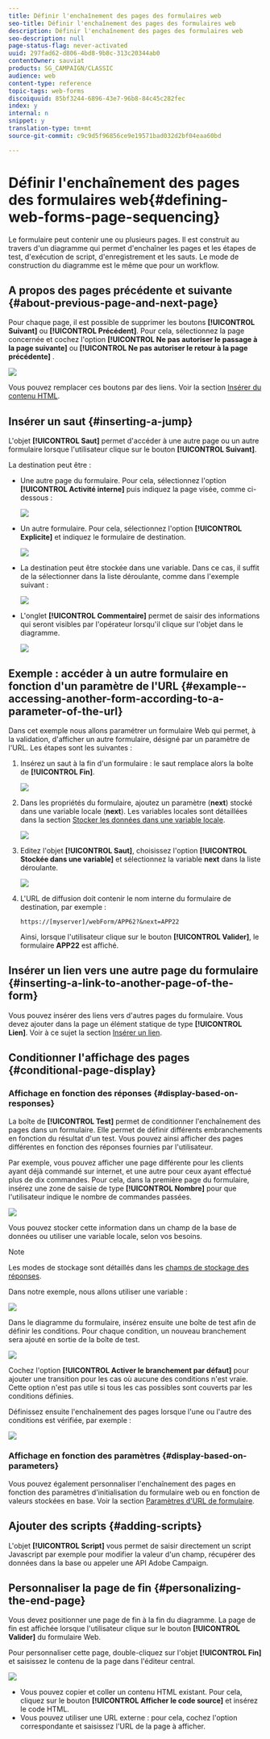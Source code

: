 ```yaml
---
title: Définir l'enchaînement des pages des formulaires web
seo-title: Définir l'enchaînement des pages des formulaires web
description: Définir l'enchaînement des pages des formulaires web
seo-description: null
page-status-flag: never-activated
uuid: 297fad62-d806-4bd8-9b8c-313c20344ab0
contentOwner: sauviat
products: SG_CAMPAIGN/CLASSIC
audience: web
content-type: reference
topic-tags: web-forms
discoiquuid: 85bf3244-6896-43e7-96b8-84c45c282fec
index: y
internal: n
snippet: y
translation-type: tm+mt
source-git-commit: c9c9d5f96856ce9e19571bad032d2bf04eaa60bd

---
```



# Définir l&#39;enchaînement des pages des formulaires web{#defining-web-forms-page-sequencing}

Le formulaire peut contenir une ou plusieurs pages. Il est construit au travers d&#39;un diagramme qui permet d&#39;enchaîner les pages et les étapes de test, d&#39;exécution de script, d&#39;enregistrement et les sauts. Le mode de construction du diagramme est le même que pour un workflow.

## A propos des pages précédente et suivante {#about-previous-page-and-next-page}

Pour chaque page, il est possible de supprimer les boutons **[!UICONTROL Suivant]** ou **[!UICONTROL Précédent]**. Pour cela, sélectionnez la page concernée et cochez l&#39;option **[!UICONTROL Ne pas autoriser le passage à la page suivante]** ou **[!UICONTROL Ne pas autoriser le retour à la page précédente]** .

![](assets/s_ncs_admin_survey_no_next_page.png)

Vous pouvez remplacer ces boutons par des liens. Voir la section [Insérer du contenu HTML](../../web/using/static-elements-in-a-web-form.md#inserting-html-content).

## Insérer un saut {#inserting-a-jump}

L&#39;objet **[!UICONTROL Saut]** permet d&#39;accéder à une autre page ou un autre formulaire lorsque l&#39;utilisateur clique sur le bouton **[!UICONTROL Suivant]**.

La destination peut être :

* Une autre page du formulaire. Pour cela, sélectionnez l&#39;option **[!UICONTROL Activité interne]** puis indiquez la page visée, comme ci-dessous :

   ![](assets/s_ncs_admin_jump_param1.png)

* Un autre formulaire. Pour cela, sélectionnez l&#39;option **[!UICONTROL Explicite]** et indiquez le formulaire de destination.

   ![](assets/s_ncs_admin_jump_param2.png)

* La destination peut être stockée dans une variable. Dans ce cas, il suffit de la sélectionner dans la liste déroulante, comme dans l&#39;exemple suivant :

   ![](assets/s_ncs_admin_jump_param3.png)

* L&#39;onglet **[!UICONTROL Commentaire]** permet de saisir des informations qui seront visibles par l&#39;opérateur lorsqu&#39;il clique sur l&#39;objet dans le diagramme.

   ![](assets/s_ncs_admin_survey_jump_comment.png)

## Exemple : accéder à un autre formulaire en fonction d&#39;un paramètre de l&#39;URL {#example--accessing-another-form-according-to-a-parameter-of-the-url}

Dans cet exemple nous allons paramétrer un formulaire Web qui permet, à la validation, d&#39;afficher un autre formulaire, désigné par un paramètre de l&#39;URL. Les étapes sont les suivantes :

1. Insérez un saut à la fin d&#39;un formulaire : le saut remplace alors la boîte de **[!UICONTROL Fin]**.

   ![](assets/s_ncs_admin_survey_jump_sample1.png)

1. Dans les propriétés du formulaire, ajoutez un paramètre (**next**) stocké dans une variable locale (**next**). Les variables locales sont détaillées dans la section [Stocker les données dans une variable locale](../../web/using/web-forms-answers.md#storing-data-in-a-local-variable).

   ![](assets/s_ncs_admin_survey_jump_sample2.png)

1. Editez l&#39;objet **[!UICONTROL Saut]**, choisissez l&#39;option **[!UICONTROL Stockée dans une variable]** et sélectionnez la variable **next** dans la liste déroulante.

   ![](assets/s_ncs_admin_survey_jump_sample3.png)

1. L&#39;URL de diffusion doit contenir le nom interne du formulaire de destination, par exemple :

   ```
   https://[myserver]/webForm/APP62?&next=APP22
   ```

   Ainsi, lorsque l&#39;utilisateur clique sur le bouton **[!UICONTROL Valider]**, le formulaire **APP22** est affiché.

## Insérer un lien vers une autre page du formulaire {#inserting-a-link-to-another-page-of-the-form}

Vous pouvez insérer des liens vers d&#39;autres pages du formulaire. Vous devez ajouter dans la page un élément statique de type **[!UICONTROL Lien]**. Voir à ce sujet la section [Insérer un lien](../../web/using/static-elements-in-a-web-form.md#inserting-a-link).

## Conditionner l&#39;affichage des pages {#conditional-page-display}

### Affichage en fonction des réponses {#display-based-on-responses}

La boîte de **[!UICONTROL Test]** permet de conditionner l&#39;enchaînement des pages dans un formulaire. Elle permet de définir différents embranchements en fonction du résultat d&#39;un test. Vous pouvez ainsi afficher des pages différentes en fonction des réponses fournies par l&#39;utilisateur.

Par exemple, vous pouvez afficher une page différente pour les clients ayant déjà commandé sur internet, et une autre pour ceux ayant effectué plus de dix commandes. Pour cela, dans la première page du formulaire, insérez une zone de saisie de type **[!UICONTROL Nombre]** pour que l&#39;utilisateur indique le nombre de commandes passées.

![](assets/s_ncs_admin_survey_test_ex0.png)

Vous pouvez stocker cette information dans un champ de la base de données ou utiliser une variable locale, selon vos besoins.

>[!NOTE]
>
>Les modes de stockage sont détaillés dans les [champs de stockage des réponses](../../web/using/web-forms-answers.md#response-storage-fields).

Dans notre exemple, nous allons utiliser une variable :

![](assets/s_ncs_admin_survey_test_ex1.png)

Dans le diagramme du formulaire, insérez ensuite une boîte de test afin de définir les conditions. Pour chaque condition, un nouveau branchement sera ajouté en sortie de la boîte de test.

![](assets/s_ncs_admin_survey_test_ex2.png)

Cochez l&#39;option **[!UICONTROL Activer le branchement par défaut]** pour ajouter une transition pour les cas où aucune des conditions n&#39;est vraie. Cette option n&#39;est pas utile si tous les cas possibles sont couverts par les conditions définies.

Définissez ensuite l&#39;enchaînement des pages lorsque l&#39;une ou l&#39;autre des conditions est vérifiée, par exemple :

![](assets/s_ncs_admin_survey_test_ex3.png)

### Affichage en fonction des paramètres {#display-based-on-parameters}

Vous pouvez également personnaliser l&#39;enchaînement des pages en fonction des paramètres d&#39;initialisation du formulaire web ou en fonction de valeurs stockées en base. Voir la section [Paramètres d&#39;URL de formulaire](../../web/using/defining-web-forms-properties.md#form-url-parameters).

## Ajouter des scripts {#adding-scripts}

L&#39;objet **[!UICONTROL Script]** vous permet de saisir directement un script Javascript par exemple pour modifier la valeur d&#39;un champ, récupérer des données dans la base ou appeler une API Adobe Campaign.

## Personnaliser la page de fin {#personalizing-the-end-page}

Vous devez positionner une page de fin à la fin du diagramme. La page de fin est affichée lorsque l&#39;utilisateur clique sur le bouton **[!UICONTROL Valider]** du formulaire Web.

Pour personnaliser cette page, double-cliquez sur l&#39;objet **[!UICONTROL Fin]** et saisissez le contenu de la page dans l&#39;éditeur central.

![](assets/s_ncs_admin_survey_end_page_edit.png)

* Vous pouvez copier et coller un contenu HTML existant. Pour cela, cliquez sur le bouton **[!UICONTROL Afficher le code source]** et insérez le code HTML.
* Vous pouvez utiliser une URL externe : pour cela, cochez l&#39;option correspondante et saisissez l&#39;URL de la page à afficher.


